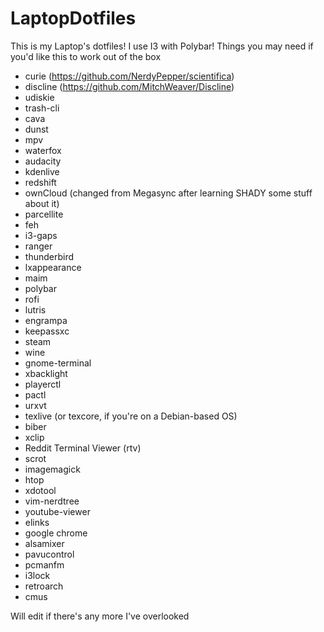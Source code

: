 # LaptopDotfiles
This is my Laptop's dotfiles! I use I3 with Polybar!
Things you may need if you'd like this to work out of the box
- curie (https://github.com/NerdyPepper/scientifica)
- discline (https://github.com/MitchWeaver/Discline)
- udiskie
- trash-cli
- cava
- dunst
- mpv
- waterfox
- audacity
- kdenlive
- redshift
- ownCloud (changed from Megasync after learning SHADY some stuff about it)
- parcellite
- feh
- i3-gaps
- ranger
- thunderbird
- lxappearance
- maim
- polybar
- rofi
- lutris
- engrampa
- keepassxc
- steam
- wine
- gnome-terminal
- xbacklight
- playerctl
- pactl
- urxvt
- texlive (or texcore, if you're on a Debian-based OS)
- biber
- xclip
- Reddit Terminal Viewer (rtv)
- scrot
- imagemagick
- htop
- xdotool
- vim-nerdtree
- youtube-viewer
- elinks
- google chrome
- alsamixer
- pavucontrol
- pcmanfm
- i3lock
- retroarch
- cmus

Will edit if there's any more I've overlooked
